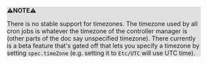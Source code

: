 <div style="margin:2em; background-color: #e0e0e0;">

<strong>⚠️NOTE️️️⚠️</strong>

There is no stable support for timezones. The timezone used by all cron jobs is whatever the timezone of the controller manager is (other parts of the doc say unspecified timezone). There currently is a beta feature that's gated off that lets you specify a timezone by setting `spec.timeZone` (e.g. setting it to `Etc/UTC` will use UTC time).
</div>

